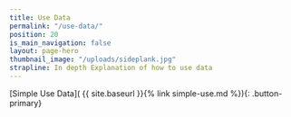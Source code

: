 ```yaml
---
title: Use Data
permalink: "/use-data/"
position: 20
is_main_navigation: false
layout: page-hero
thumbnail_image: "/uploads/sideplank.jpg"
strapline: In depth Explanation of how to use data
---
```


<article>
<div class="one" markdown="1">

[Simple Use Data]( {{ site.baseurl }}{% link simple-use.md %}){: .button-primary}

</div>
</article>